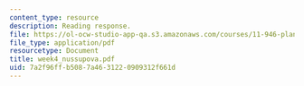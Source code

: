 ```yaml
---
content_type: resource
description: Reading response.
file: https://ol-ocw-studio-app-qa.s3.amazonaws.com/courses/11-946-planning-in-transition-economies-for-growth-and-equity-spring-2004/7a2f96ffb5087a4631220909312f661d_week4_nussupova.pdf
file_type: application/pdf
resourcetype: Document
title: week4_nussupova.pdf
uid: 7a2f96ff-b508-7a46-3122-0909312f661d
---
```

